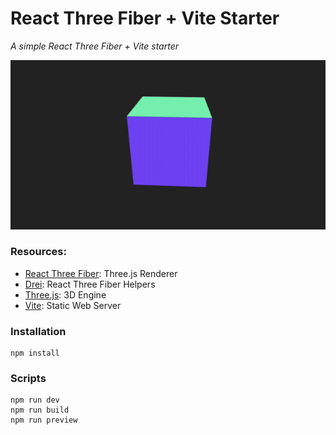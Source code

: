 # React Three Fiber + Vite Starter

_A simple React Three Fiber + Vite starter_

![Preview](/public/preview.gif)

### Resources:

- [React Three Fiber](https://docs.pmnd.rs/react-three-fiber/): Three.js Renderer
- [Drei](https://github.com/pmndrs/drei): React Three Fiber Helpers
- [Three.js](https://threejs.org/docs/index.html#manual/en/introduction/Creating-a-scene): 3D Engine
- [Vite](https://vitejs.dev/guide/): Static Web Server

### Installation

```
npm install
```

### Scripts

```
npm run dev
npm run build
npm run preview
```
